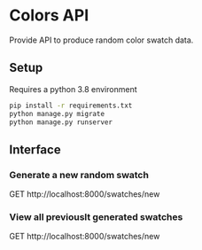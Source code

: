 # Colors API

Provide API to produce random color swatch data.

## Setup

Requires a python 3.8 environment

```bash
pip install -r requirements.txt
python manage.py migrate
python manage.py runserver
```

## Interface

### Generate a new random swatch
GET http://localhost:8000/swatches/new

### View all previouslt generated swatches
GET http://localhost:8000/swatches/new
